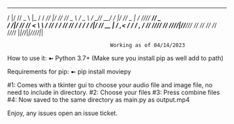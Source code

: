    __  ___ ___   ____   ____ _  __ ____ ___   ___   ____ ______  __  ___ ___    __ __ ____ ___ 
  /  |/  // _ \ |_  /  / __// |/ //  _// _ \ / _ \ / __//_  __/ /  |/  // _ |  / //_// __// _ \
 / /|_/ // ___/_/_ <  _\ \ /    /_/ / / ___// ___// _/   / /   / /|_/ // __ | / ,<  / _/ / , _/
/_/  /_//_/   /____/ /___//_/|_//___//_/   /_/   /___/  /_/   /_/  /_//_/ |_|/_/|_|/___//_/|_| 
                                                                                               
                                     Working as of 04/14/2023

How to use it:
➼ Python 3.7+ (Make sure you install pip as well add to path)

Requirements for pip:
➼ pip install moviepy

#1: Comes with a tkinter gui to choose your audio file and image file, no need to include in directory.
#2: Choose your files
#3: Press combine files
#4: Now saved to the same directory as main.py as output.mp4

Enjoy, any issues open an issue ticket.
